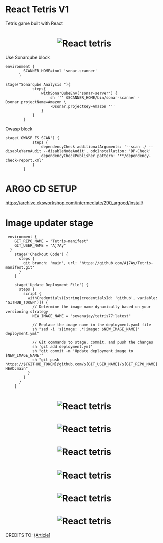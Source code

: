 # React Tetris V1

Tetris game built with React

<h1 align="center">
  <img alt="React tetris " title="#React tetris desktop" src="./images/game.jpg" />
</h1>


Use Sonarqube block 
```
environment {
        SCANNER_HOME=tool 'sonar-scanner'
      }

stage("Sonarqube Analysis "){
            steps{
                withSonarQubeEnv('sonar-server') {
                    sh ''' $SCANNER_HOME/bin/sonar-scanner -Dsonar.projectName=Amazon \
                    -Dsonar.projectKey=Amazon '''
                }
            }
        }
```        

Owasp block
```
stage('OWASP FS SCAN') {
            steps {
                dependencyCheck additionalArguments: '--scan ./ --disableYarnAudit --disableNodeAudit', odcInstallation: 'DP-Check'
                dependencyCheckPublisher pattern: '**/dependency-check-report.xml'
            }
        }
```

# ARGO CD SETUP
https://archive.eksworkshop.com/intermediate/290_argocd/install/

# Image updater stage
```
 environment {
    GIT_REPO_NAME = "Tetris-manifest"
    GIT_USER_NAME = "Aj7Ay"
  }
    stage('Checkout Code') {
      steps {
        git branch: 'main', url: 'https://github.com/Aj7Ay/Tetris-manifest.git'
      }
    }

    stage('Update Deployment File') {
      steps {
        script {
          withCredentials([string(credentialsId: 'github', variable: 'GITHUB_TOKEN')]) {
            // Determine the image name dynamically based on your versioning strategy
            NEW_IMAGE_NAME = "sevenajay/tetris77:latest"

            // Replace the image name in the deployment.yaml file
            sh "sed -i 's|image: .*|image: $NEW_IMAGE_NAME|' deployment.yml"

            // Git commands to stage, commit, and push the changes
            sh 'git add deployment.yml'
            sh "git commit -m 'Update deployment image to $NEW_IMAGE_NAME'"
            sh "git push https://${GITHUB_TOKEN}@github.com/${GIT_USER_NAME}/${GIT_REPO_NAME} HEAD:main"
          }
        }
      }
    }

```


<h1 align="center">
  <img alt="React tetris " title="#React tetris desktop" src="./images/img3.png" />
</h1>

<h1 align="center">
  <img alt="React tetris " title="#React tetris desktop" src="./images/img4.png" />
</h1>

<h1 align="center">
  <img alt="React tetris " title="#React tetris desktop" src="./images/img5.png" />
</h1>

<h1 align="center">
  <img alt="React tetris " title="#React tetris desktop" src="./images/img6.png" />
</h1>

<h1 align="center">
  <img alt="React tetris " title="#React tetris desktop" src="./images/img7.png" />
</h1>

<h1 align="center">
  <img alt="React tetris " title="#React tetris desktop" src="./images/img8.png" />
</h1>

CREDITS TO: [(Article](https://aakibkhan1.medium.com/project-9-deployment-of-tetris-game-on-kubernetes-and-automating-it-with-argo-cd-and-terraform-via-7ca8b3068378)]
